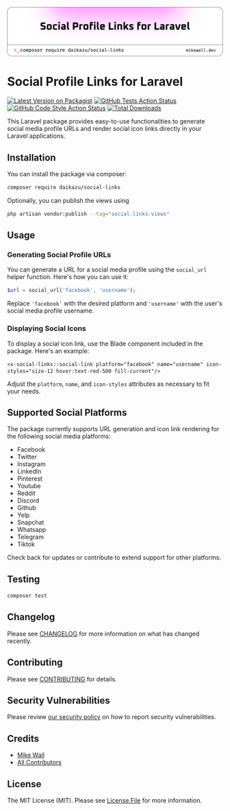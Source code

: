 <picture>
  <source media="(prefers-color-scheme: dark)" srcset="art/header-dark.png">
  <img alt="Logo for Social Profile Links for Laravel" src="art/header-light.png">
</picture>

# Social Profile Links for Laravel

[![Latest Version on Packagist](https://img.shields.io/packagist/v/daikazu/social-links.svg?style=flat-square)](https://packagist.org/packages/daikazu/social-links)
[![GitHub Tests Action Status](https://img.shields.io/github/actions/workflow/status/daikazu/social-links/run-tests.yml?branch=main&label=tests&style=flat-square)](https://github.com/daikazu/social-links/actions?query=workflow%3Arun-tests+branch%3Amain)
[![GitHub Code Style Action Status](https://img.shields.io/github/actions/workflow/status/daikazu/social-links/fix-php-code-style-issues.yml?branch=main&label=code%20style&style=flat-square)](https://github.com/daikazu/social-links/actions?query=workflow%3A"Fix+PHP+code+style+issues"+branch%3Amain)
[![Total Downloads](https://img.shields.io/packagist/dt/daikazu/social-links.svg?style=flat-square)](https://packagist.org/packages/daikazu/social-links)


This Laravel package provides easy-to-use functionalities to generate social media profile URLs and render social icon links directly in your Laravel applications.


## Installation

You can install the package via composer:

```bash
composer require daikazu/social-links
```
Optionally, you can publish the views using

```bash
php artisan vendor:publish --tag="social-links-views"
```

## Usage

### Generating Social Profile URLs

You can generate a URL for a social media profile using the `social_url` helper function. Here's how you can use it:

```php
$url = social_url('facebook', 'username');
```
Replace `'facebook'` with the desired platform and `'username'` with the user's social media profile username.

### Displaying Social Icons

To display a social icon link, use the Blade component included in the package. Here's an example:
```bladehtml
<x-social-links::social-link platform="facebook" name="username" icon-styles="size-12 hover:text-red-500 fill-current"/>
```
Adjust the `platform`, `name`, and `icon-styles` attributes as necessary to fit your needs.

## Supported Social Platforms

The package currently supports URL generation and icon link rendering for the following social media platforms:

- Facebook
- Twitter
- Instagram
- LinkedIn
- Pinterest
- Youtube
- Reddit
- Discord
- Github
- Yelp
- Snapchat
- Whatsapp
- Telegram
- Tiktok

Check back for updates or contribute to extend support for other platforms.

## Testing

```bash
composer test
```

## Changelog

Please see [CHANGELOG](CHANGELOG.md) for more information on what has changed recently.

## Contributing

Please see [CONTRIBUTING](CONTRIBUTING.md) for details.

## Security Vulnerabilities

Please review [our security policy](../../security/policy) on how to report security vulnerabilities.

## Credits

- [Mike Wall](https://github.com/daikazu)
- [All Contributors](../../contributors)

## License

The MIT License (MIT). Please see [License File](LICENSE.md) for more information.
